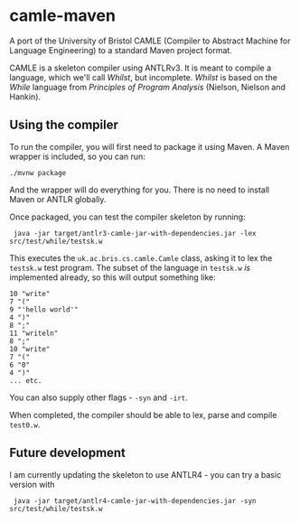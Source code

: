 # camle-maven

A port of the University of Bristol CAMLE (Compiler to Abstract Machine for Language Engineering) to a standard Maven project format.

CAMLE is a skeleton compiler using ANTLRv3. It is meant to compile a language, which we'll call *Whilst*, but incomplete. *Whilst* is based on the *While* language from *Principles of Program Analysis* (Nielson, Nielson and Hankin).

## Using the compiler

To run the compiler, you will first need to package it using Maven. A Maven wrapper is included, so you can run:

```
./mvnw package
```

And the wrapper will do everything for you. There is no need to install Maven or ANTLR globally.

Once packaged, you can test the compiler skeleton by running:

```
 java -jar target/antlr3-camle-jar-with-dependencies.jar -lex src/test/while/testsk.w
```

This executes the `uk.ac.bris.cs.camle.Camle` class, asking it to lex the `testsk.w` test program. The subset of the language in `testsk.w` *is* implemented already, so this will output something like:

```
10 "write"         
7 "("              
9 "'hello world'"  
4 ")"              
8 ";"              
11 "writeln"       
8 ";"              
10 "write"         
7 "("              
6 "0"              
4 ")"              
... etc.
```

You can also supply other flags - `-syn` and `-irt`.

When completed, the compiler should be able to lex, parse and compile `test0.w`.

## Future development

I am currently updating the skeleton to use ANTLR4 - you can try a basic version with

```
 java -jar target/antlr4-camle-jar-with-dependencies.jar -syn src/test/while/testsk.w
```
